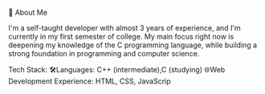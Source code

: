 👋 About Me

 I'm a self-taught developer with almost 3 years of experience, and I'm currently in my first semester 
 of college. My main focus right now is deepening my knowledge of the C programming language,
 while building a strong foundation in programming and computer science.

 Tech Stack:
 🛠️Languages: C++ (intermediate),C (studying)
 🌐Web Development Experience: HTML, CSS, JavaScrip
